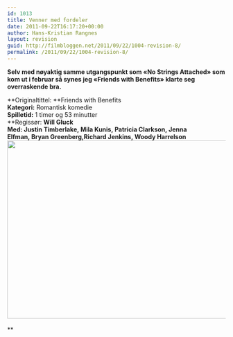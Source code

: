 ```yaml
---
id: 1013
title: Venner med fordeler
date: 2011-09-22T16:17:20+00:00
author: Hans-Kristian Rangnes
layout: revision
guid: http://filmbloggen.net/2011/09/22/1004-revision-8/
permalink: /2011/09/22/1004-revision-8/
---
```

**Selv med nøyaktig samme utgangspunkt som &laquo;No Strings Attached&raquo; som kom ut i februar så synes jeg &laquo;Friends with Benefits&raquo; klarte seg overraskende bra.<!--more-->**

**Originaltittel: **Friends with Benefits  
**Kategori:** Romantisk komedie  
**Spilletid:** 1 timer og 53 minutter  
**Regissør: **Will Gluck  
**Med:** Justin Timberlake, Mila Kunis, Patricia Clarkson, Jenna Elfman, Bryan Greenberg,Richard Jenkins, Woody Harrelson  
<a href="http://filmbloggen.net/?attachment_id=1005" rel="attachment wp-att-1005"><img class="alignnone size-large wp-image-1005" src="http://filmbloggen.net/wp-content/uploads//2011/09/friends-with-benefits-620x412.jpg" alt="" width="620" height="412" /><br /> </a>**  
**